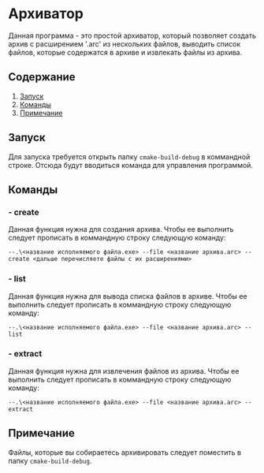 # Архиватор
 Данная программа - это простой архиватор, который позволяет создать архив с расширением '.arc' из нескольких файлов, выводить список файлов, которые содержатся в архиве и извлекать файлы из архива.

## Содержание
1. [Запуск](#запуск)
2. [Команды](#команды)
3. [Примечание](#примечание)

## Запуск
Для запуска требуется открыть папку `cmake-build-debug` в коммандной строке. Отсюда будут вводиться команда для управления программой.

## Команды

### - create
Данная функция нужна для создания архива. Чтобы ее выполнить следует прописать в коммандную строку следующую команду:

```
--.\<название исполняемого файла.exe> --file <название архива.arc> --create <дальше перечисляете файлы с их расширениями>
```
### - list
Данная функция нужна для вывода списка файлов в архиве. Чтобы ее выполнить следует прописать в коммандную строку следующую команду:

```
--.\<название исполняемого файла.exe> --file <название архива.arc> --list
```
### - extract
Данная функция нужна для извлечения файлов из архива. Чтобы ее выполнить следует прописать в коммандную строку следующую команду:

```
--.\<название исполняемого файла.exe> --file <название архива.arc> --extract
```

## Примечание

Файлы, которые вы собираетесь архивировать следует поместить в папку `cmake-build-debug`.